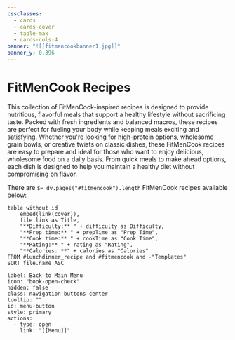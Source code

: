```yaml
---
cssclasses:
  - cards
  - cards-cover
  - table-max
  - cards-cols-4
banner: "![[fitmencookbanner1.jpg]]"
banner_y: 0.396
---
```

# FitMenCook Recipes

This collection of FitMenCook-inspired recipes is designed to provide nutritious, flavorful meals that support a healthy lifestyle without sacrificing taste. Packed with fresh ingredients and balanced macros, these recipes are perfect for fueling your body while keeping meals exciting and satisfying. Whether you're looking for high-protein options, wholesome grain bowls, or creative twists on classic dishes, these FitMenCook recipes are easy to prepare and ideal for those who want to enjoy delicious, wholesome food on a daily basis. From quick meals to make ahead options, each dish is designed to help you maintain a healthy diet without compromising on flavor.

There are `$= dv.pages("#fitmencook").length` FitMenCook recipes available below:
```dataview
table without id
	embed(link(cover)),
	file.link as Title,
	"**Difficulty:** " + difficulty as Difficulty,
	"**Prep time:** " + prepTime as "Prep Time",
	"**Cook time:** " + cookTime as "Cook Time",
	"**Rating:** " + rating as "Rating",
	"**Calories: **" + calories as "Calories"
FROM #lunchdinner_recipe and #fitmencook and -"Templates"
SORT file.name ASC
```



```meta-bind-button
label: Back to Main Menu
icon: "book-open-check"
hidden: false
class: navigation-buttons-center
tooltip: ""
id: menu-button
style: primary
actions:
  - type: open
    link: "[[Menu]]"

```
 
